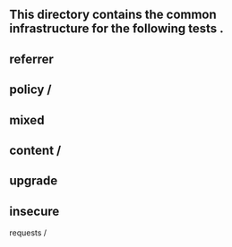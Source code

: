 This
directory
contains
the
common
infrastructure
for
the
following
tests
.
-
referrer
-
policy
/
-
mixed
-
content
/
-
upgrade
-
insecure
-
requests
/
